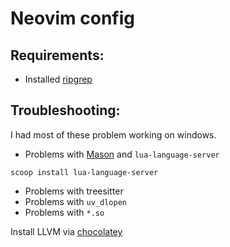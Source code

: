 # Neovim config

## Requirements:

- Installed [ripgrep](https://github.com/BurntSushi/ripgrep#installation)

## Troubleshooting:

I had most of these problem working on windows.
- Problems with [Mason](https://github.com/williamboman/mason.nvim) and `lua-language-server`

```
scoop install lua-language-server
```

- Problems with treesitter
- Problems with `uv_dlopen`
- Problems with `*.so`

Install LLVM via [chocolatey](https://community.chocolatey.org/packages/llvm)


